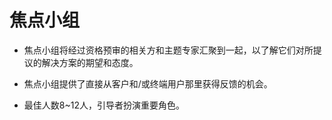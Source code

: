# 焦点小组

* 焦点小组将经过资格预审的相关方和主题专家汇聚到一起，以了解它们对所提议的解决方案的期望和态度。

* 焦点小组提供了直接从客户和/或终端用户那里获得反馈的机会。

* 最佳人数8~12人，引导者扮演重要角色。

  